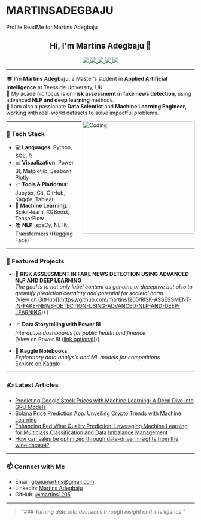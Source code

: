 # MARTINSADEGBAJU
Profile ReadMe for Martins Adegbaju
<h2 align="center">Hi, I'm Martins Adegbaju 👋</h2>

<!-- Social Links -->
<p align="center">
  <a href="https://www.linkedin.com/in/martinsadegbaju/" target="_blank">
    <img src="https://img.shields.io/badge/LinkedIn-%230077B5.svg?style=for-the-badge&logo=linkedin&logoColor=white" />
  </a>
  <a href="https://www.kaggle.com/adegbaju" target="_blank">
    <img src="https://img.shields.io/badge/Kaggle-20BEFF?style=for-the-badge&logo=kaggle&logoColor=white" />
  </a>
  <a href="https://medium.com/@gbajumartins" target="_blank">
    <img src="https://img.shields.io/badge/Medium-12100E?style=for-the-badge&logo=medium&logoColor=white" />
  </a>
  <a href="mailto:gbajumartins@gmail.com" target="_blank">
    <img src="https://img.shields.io/badge/Gmail-D14836?style=for-the-badge&logo=gmail&logoColor=white" />
  </a>
  <a href="https://github.com/martins1205" target="_blank">
    <img src="https://img.shields.io/badge/GitHub-000?style=for-the-badge&logo=github&logoColor=white" />
  </a>
</p>

---

🎓 I'm **Martins Adegbaju**, a Master’s student in **Applied Artificial Intelligence** at Teesside University, UK.  
🔬 My academic focus is on **risk assessment in fake news detection**, using advanced **NLP and deep learning** methods.  
💼 I am also a passionate **Data Scientist** and **Machine Learning Engineer**, working with real-world datasets to solve impactful problems.

<img align="right" alt="Coding" width="300" src="https://c.tenor.com/NOYF3f82b_gAAAAC/programmer.gif" />

---

### 🚀 Tech Stack

- 💻 **Languages**: Python, SQL, R  
- 📊 **Visualization**: Power BI, Matplotlib, Seaborn, Plotly  
- 📈 **Tools & Platforms**: Jupyter, Git, GitHub, Kaggle, Tableau  
- 🤖 **Machine Learning**: Scikit-learn, XGBoost, TensorFlow  
- 📚 **NLP**: spaCy, NLTK, Transformers (Hugging Face)

---

### 📌 Featured Projects

- 🧠 **RISK ASSESSMENT IN FAKE NEWS DETECTION USING ADVANCED NLP AND DEEP LEARNING**  
  *The goal is to not only label content as genuine or deceptive but also to quantify prediction certainty and potential for societal harm*  
  [View on GitHub]](https://github.com/martins1205/RISK-ASSESSMENT-IN-FAKE-NEWS-DETECTION-USING-ADVANCED-NLP-AND-DEEP-LEARNING))
)

- 📈 **Data Storytelling with Power BI**  
  *Interactive dashboards for public health and finance*  
  [View on Power BI ([link optional](https://liveteesac-my.sharepoint.com/:u:/r/personal/q2207262_live_tees_ac_uk/Documents/big%20data%20ica/WINE%20WORK.pbix?csf=1&web=1&e=c4RILY)))]

- 🏅 **Kaggle Notebooks**  
  *Exploratory data analysis and ML models for competitions*  
  [Explore on Kaggle](https://www.kaggle.com/adegbaju)

---

### ✍️ Latest Articles

- [Predicting Google Stock Prices with Machine Learning: A Deep Dive into GRU Models](https://medium.com/@gbajumartins/predicting-google-stock-prices-with-machine-learning-a-deep-dive-into-gru-models-a9dbddc469bf) 
- [Solana Price Prediction App: Unveiling Crypto Trends with Machine Learning](https://medium.com/@gbajumartins/solana-price-prediction-app-unveiling-crypto-trends-with-machine-learning-3cd201c5db1a)
- [Enhancing Red Wine Quality Prediction: Leveraging Machine Learning for Multiclass Classification and Data Imbalance Management](https://medium.com/@gbajumartins/enhancing-red-wine-quality-prediction-leveraging-machine-learning-for-multiclass-classification-098cc3daaf3f)
- [How can sales be optimized through data-driven insights from the wine dataset?](https://medium.com/@gbajumartins/in-an-effort-to-optimize-wine-sales-and-leverage-data-driven-insights-we-embarked-on-a-b276ca2050b8)

---

### 📫 Connect with Me

- Email: gbajumartins@gmail.com  
- LinkedIn: [Martins Adegbaju](https://www.linkedin.com/in/martinsadegbaju/)  
- GitHub: [@martins1205](https://github.com/martins1205)

---

> *“### Turning data into decisions through insight and intelligence.”*

